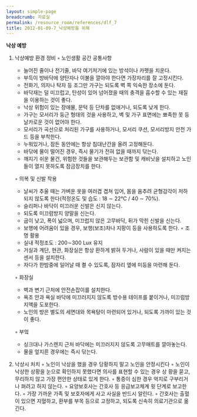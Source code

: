 ```yaml
--- 
layout: simple-page 
breadcrumb: 자료실 
permalink: /resource_room/references/dlf_7
title: 2012-01-09-7_낙상예방을 위해
--- 
```



**낙상 예방**

1. 낙상예방 환경 정비
    ◦ 노인생활 공간 공통사항
    - 늘어진 줄이나 전기줄, 바닥 여기저기에 있는 방석이나 카펫을 치운다.
    - 부득이 방바닥에 양탄자나 이불을 깔아야 한다면 가장자리를 잘 고정시킨다.
    - 전화기, 의자나 탁자 등 조그만 가구는 되도록 벽 쪽 익숙한 장소에 둔다.
    - 바닥재는 덜 미끄럽고, 탄성이 있어 넘어졌을 때의 충격을 흡수할 수 있는 재질을 이용하는 것이 좋다.
    - 낙상 위험이 있는 장애물, 문턱 등 단차를 없애거나, 되도록 낮게 한다.
    - 가구는 모서리가 둥근 형태의 것을 사용하고, 벽 및 가구 표면에는 뾰족한 못 등 날카로운 것이 없어야 한다.
    - 모서리가 곡선으로 처리된 가구를 사용하거나, 모서리 쿠션, 모서리방지 안전 가드 등을 부착한다.
    - 누워있거나, 잠든 동안에는 항상 침대난간을 올려 고정해둔다.
    - 바닦에 물이 떨어진 경우, 즉시 물기가 전혀 없을 때까지 닦는다.
    - 깨지기 쉬운 물건, 위험한 것들을 보관해두는 보관함 및 캐비닛을 설치하고 노인들이 열지 못하도록 잠금장치를 한다.

    ◦ 의복 및 신발 착용
    - 날씨가 추울 때는 가벼운 옷을 여러겹 겹쳐 입어, 몸을 움추려 균형감각이 저하되지 않도록 한다(적정온도 및 습도 : 18 ∼ 22℃ / 40 ∼ 70%).
    - 슬리퍼나 바닥이 미끄러운 신발은 신지 않는다.
    - 되도록 미끄럼방지 양말을 신는다.
    - 굽이 낮고, 폭이 넓으며, 미끄럽지 않은 고무바닥, 뒤가 막힌 신발을 신는다.
    - 보행에 어려움이 있을 경우, 보행(보조)차나 지팡이 등을 사용하도록 한다.
    ◦ 조명 활용
    - 실내 적정조도 : 200∼300 Lux 유지
    - 거실과 계단, 현관, 화장실은 항상 환하게 밝혀 두거나, 사람이 있을 때만 켜지는 센서 등을 설치한다.
    - 자다가 한밤중에 일어날 때 켤 수 있도록, 잠자리 옆에 미등을 마련해 둔다.

    ◦ 화장실
    - 벽과 변기 근처에 안전손잡이를 설치한다.
    - 욕조 안과 욕실 바닥에 미끄러지지 않도록 방수용 테이프를 붙이거나, 미끄럼방지액을 도포한다.
    - 노인의 방은 별도의 세면대와 목욕탕이 마련되어 있거나, 되도록 가까이 있는 것이 좋다.

    ◦ 부엌
    - 싱크대나 가스렌지 근처 바닥에는 미끄러지지 않도록 고무매트를 깔아놓는다.
    - 물을 엎지른 경우에는 즉시 닦는다.
 
2. 낙상시 처치
    ◦ 노인이 낙상을 했을 경우 당황하지 말고 노인을 안정시킨다
    ◦ 노인이 낙상한 상황을 눈으로 확인하지 못했다면 의사를 표현할 수 있는 경우 상 황을 묻고, 무리하지 않고 가장 편안한 상태로 있게 한다.
    ◦ 통증이 심한 경우 억지로 구부리거나 펴려고 하지 않는다.
    ◦ 요양보호사는 간호사 등 응급보고체계 윗 단계로 보고한다.
    ◦ 가장 가까운 가족 및 보호자에게 사고 사실을 반드시 알린다.
    ◦ 간호사는 출혈이 있으면 지혈하고, 환부를 부목 등으로 고정하고, 되도록 신속히 의료기관으로 옮긴다.